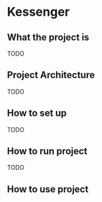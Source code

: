 # Kessenger
## What the project is
TODO
## Project Architecture
TODO
## How to set up 
TODO
## How to run project
TODO
## How to use project